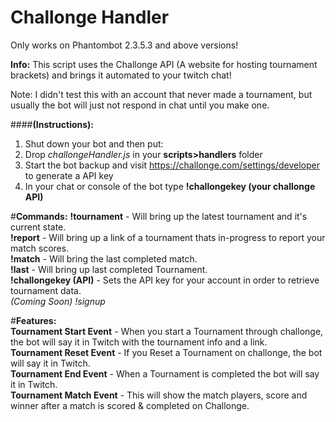 # Challonge Handler
Only works on Phantombot 2.3.5.3 and above versions!  

**Info:** This script uses the Challonge API (A website for hosting tournament brackets) and brings it automated to your twitch chat!

Note: I didn't test this with an account that never made a tournament, but usually the bot will just not respond in chat until you make one.

####**(Instructions):**  
1. Shut down your bot and then put:  
2. Drop *challongeHandler.js* in your **scripts>handlers** folder   
3. Start the bot backup and visit https://challonge.com/settings/developer to generate a API key  
4. In your chat or console of the bot type **!challongekey (your challonge API)**  

#**Commands:** 
**!tournament** - Will bring up the latest tournament and it's current state.  
**!report** -  Will bring up a link of a tournament thats in-progress to report your match scores.  
**!match** - Will bring the last completed match.  
**!last** - Will bring up last completed Tournament.  
**!challongekey (API)** - Sets the API key for your account in order to retrieve tournament data.   
*(Coming Soon) !signup*  
  
#**Features:**  
**Tournament Start Event** - When you start a Tournament through challonge, the bot will say it in Twitch with the tournament info and a link.  
**Tournament Reset Event** - If you Reset a Tournament on challonge, the bot will say it in Twitch.  
**Tournament End Event** - When a Tournament is completed the bot will say it in Twitch.  
**Tournament Match Event** - This will show the match players, score and winner after a match is scored & completed on Challonge.  
